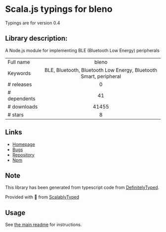 
# Scala.js typings for bleno

Typings are for version 0.4

## Library description:
A Node.js module for implementing BLE (Bluetooth Low Energy) peripherals

|                    |                 |
| ------------------ | :-------------: |
| Full name          | bleno |
| Keywords           | BLE, Bluetooth, Bluetooth Low Energy, Bluetooth Smart, peripheral |
| # releases         | 0 |
| # dependents       | 41 |
| # downloads        | 41455 |
| # stars            | 8 |

## Links
- [Homepage](https://github.com/sandeepmistry/bleno#readme)
- [Bugs](https://github.com/sandeepmistry/bleno/issues)
- [Repository](https://github.com/sandeepmistry/bleno)
- [Npm](https://www.npmjs.com/package/bleno)
    


## Note
This library has been generated from typescript code from [DefinitelyTyped](https://definitelytyped.org).

Provided with :purple_heart: from [ScalablyTyped](https://github.com/oyvindberg/ScalablyTyped)

## Usage
See [the main readme](../../readme.md) for instructions.


